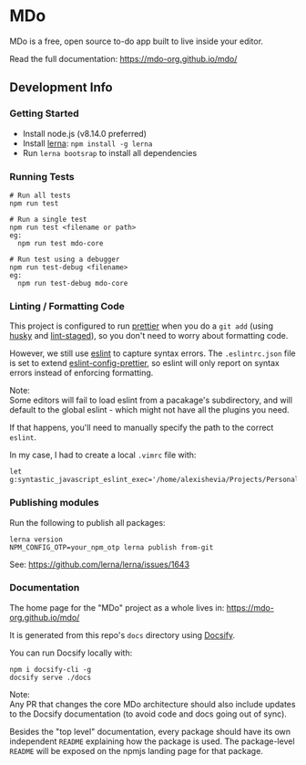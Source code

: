 # MDo

MDo is a free, open source to-do app built to live inside your editor.

Read the full documentation: https://mdo-org.github.io/mdo/

## Development Info

### Getting Started

- Install node.js (v8.14.0 preferred)
- Install [lerna](https://github.com/lerna/lerna): `npm install -g lerna`
- Run `lerna bootsrap` to install all dependencies

### Running Tests

```
# Run all tests
npm run test

# Run a single test
npm run test <filename or path>
eg:
  npm run test mdo-core

# Run test using a debugger
npm run test-debug <filename>
eg:
  npm run test-debug mdo-core
```

### Linting / Formatting Code

This project is configured to run [prettier](https://github.com/prettier/prettier) when you do a `git add` (using [husky](https://www.npmjs.com/package/husky) and [lint-staged](https://www.npmjs.com/package/lint-staged)), so you don't need to worry about formatting code.

However, we still use [eslint](https://eslint.org/) to capture syntax errors. The `.eslintrc.json` file is set to extend [eslint-config-prettier](https://www.npmjs.com/package/eslint-config-prettier), so eslint will only report on syntax errors instead of enforcing formatting.

Note:  
Some editors will fail to load eslint from a pacakage's subdirectory, and will default to the global eslint - which might not have all the plugins you need.

If that happens, you'll need to manually specify the path to the correct `eslint`.

In my case, I had to create a local `.vimrc` file with:
```
let g:syntastic_javascript_eslint_exec='/home/alexishevia/Projects/Personales/mdo/node_modules/.bin/eslint'
```

### Publishing modules

Run the following to publish all packages:

```
lerna version
NPM_CONFIG_OTP=your_npm_otp lerna publish from-git
```

See: https://github.com/lerna/lerna/issues/1643

### Documentation

The home page for the "MDo" project as a whole lives in: https://mdo-org.github.io/mdo/

It is generated from this repo's `docs` directory using [Docsify](https://docsify.js.org).

You can run Docsify locally with:

```
npm i docsify-cli -g
docsify serve ./docs
```

Note:  
Any PR that changes the core MDo architecture should also include updates to the Docsify documentation (to avoid code and docs going out of sync).

Besides the "top level" documentation, every package should have its own independent `README` explaining how the package is used. The package-level `README` will be exposed on the npmjs landing page for that package.
